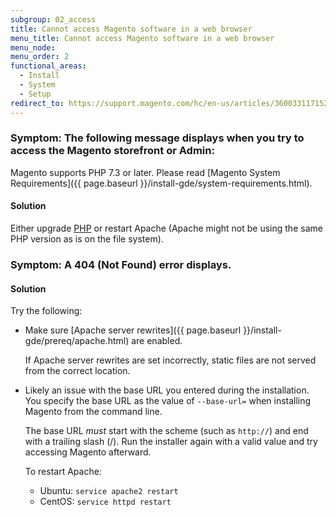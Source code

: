```yaml
---
subgroup: 02_access
title: Cannot access Magento software in a web browser
menu_title: Cannot access Magento software in a web browser
menu_node:
menu_order: 2
functional_areas:
  - Install
  - System
  - Setup
redirect_to: https://support.magento.com/hc/en-us/articles/360033117152
---
```


### Symptom: The following message displays when you try to access the Magento storefront or Admin:

Magento supports PHP 7.3 or later. Please read [Magento System Requirements]({{ page.baseurl }}/install-gde/system-requirements.html).

#### Solution

Either upgrade [PHP](https://glossary.magento.com/php) or restart Apache (Apache might not be using the same PHP version as is on the file system).

### Symptom: A 404 (Not Found) error displays.

#### Solution

Try the following:

*  Make sure [Apache server rewrites]({{ page.baseurl }}/install-gde/prereq/apache.html) are enabled.

   If Apache server rewrites are set incorrectly, static files are not served from the correct location.

*  Likely an issue with the base URL you entered during the installation. You specify the base URL as the value of `--base-url=` when installing Magento from the command line.

   The base URL *must* start with the scheme (such as `http://`) and end with a trailing slash (/). Run the installer again with a valid value and try accessing Magento afterward.

   To restart Apache:

   *  Ubuntu: `service apache2 restart`
   *  CentOS: `service httpd restart`
